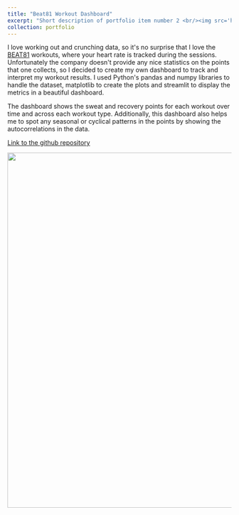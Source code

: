 ```yaml
---
title: "Beat81 Workout Dashboard"
excerpt: "Short description of portfolio item number 2 <br/><img src='https://github.com/m-guseva/personal/assets/63409978/e75597a9-abbc-4de6-9ce9-c7a16a7e942c'>"
collection: portfolio
---
```


I love working out and crunching data, so it's no surprise that I love the [BEAT81](https://www.beat81.com) workouts, where your heart rate is tracked during the sessions. Unfortunately the company doesn't provide any nice statistics
on the points that one collects, so I decided to create my own dashboard to track and interpret my workout results. I used Python's pandas and numpy libraries to handle the dataset, matplotlib to create the plots and streamlit to display 
the metrics in a beautiful dashboard.

The dashboard shows the sweat and recovery points for each workout over time and across each workout type. Additionally, this dashboard also helps me to spot any seasonal or cyclical patterns in the points
by showing the autocorrelations in the data. 

[Link to the github repository](https://github.com/m-guseva/B81-Dashboard)

[<img src="https://github.com/m-guseva/B81-Dashboard/assets/63409978/3068baeb-cf1e-4826-90aa-8fe4f3524bb2" width="800"/>](image.png)
